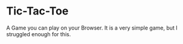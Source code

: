 # Tic-Tac-Toe
A Game you can play on your Browser. 
It is a very simple game, but I struggled enough for this.
